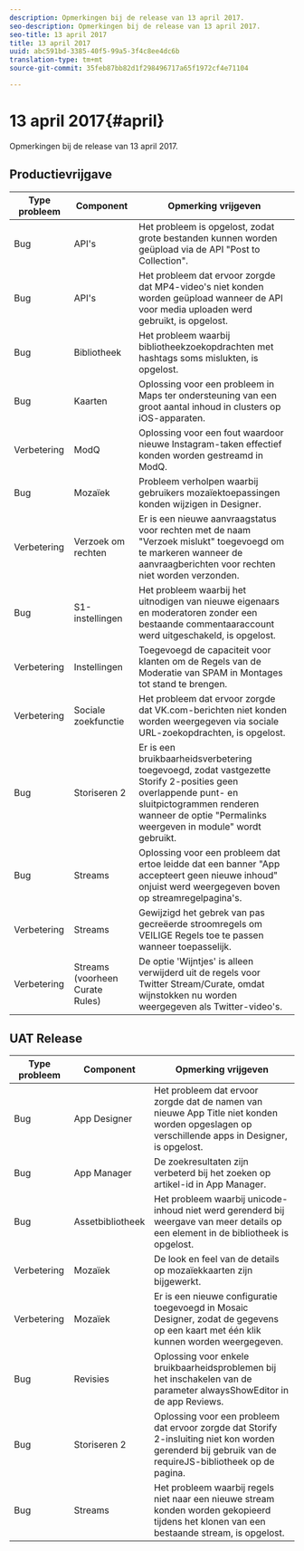 ```yaml
---
description: Opmerkingen bij de release van 13 april 2017.
seo-description: Opmerkingen bij de release van 13 april 2017.
seo-title: 13 april 2017
title: 13 april 2017
uuid: abc591bd-3385-40f5-99a5-3f4c8ee4dc6b
translation-type: tm+mt
source-git-commit: 35feb87bb82d1f298496717a65f1972cf4e71104

---
```



# 13 april 2017{#april}

Opmerkingen bij de release van 13 april 2017.

## Productievrijgave

| **Type probleem** | **Component** | **Opmerking vrijgeven** |
|---|---|---|
| Bug | API&#39;s | Het probleem is opgelost, zodat grote bestanden kunnen worden geüpload via de API &quot;Post to Collection&quot;. |
| Bug | API&#39;s | Het probleem dat ervoor zorgde dat MP4-video&#39;s niet konden worden geüpload wanneer de API voor media uploaden werd gebruikt, is opgelost. |
| Bug | Bibliotheek | Het probleem waarbij bibliotheekzoekopdrachten met hashtags soms mislukten, is opgelost. |
| Bug | Kaarten | Oplossing voor een probleem in Maps ter ondersteuning van een groot aantal inhoud in clusters op iOS-apparaten. |
| Verbetering | ModQ | Oplossing voor een fout waardoor nieuwe Instagram-taken effectief konden worden gestreamd in ModQ. |
| Bug | Mozaïek | Probleem verholpen waarbij gebruikers mozaïektoepassingen konden wijzigen in Designer. |
| Verbetering | Verzoek om rechten | Er is een nieuwe aanvraagstatus voor rechten met de naam &quot;Verzoek mislukt&quot; toegevoegd om te markeren wanneer de aanvraagberichten voor rechten niet worden verzonden. |
| Bug | S1-instellingen | Het probleem waarbij het uitnodigen van nieuwe eigenaars en moderatoren zonder een bestaande commentaaraccount werd uitgeschakeld, is opgelost. |
| Verbetering | Instellingen | Toegevoegd de capaciteit voor klanten om de Regels van de Moderatie van SPAM in Montages tot stand te brengen. |
| Verbetering | Sociale zoekfunctie | Het probleem dat ervoor zorgde dat VK.com-berichten niet konden worden weergegeven via sociale URL-zoekopdrachten, is opgelost. |
| Bug | Storiseren 2 | Er is een bruikbaarheidsverbetering toegevoegd, zodat vastgezette Storify 2-posities geen overlappende punt- en sluitpictogrammen renderen wanneer de optie &quot;Permalinks weergeven in module&quot; wordt gebruikt. |
| Bug | Streams | Oplossing voor een probleem dat ertoe leidde dat een banner &quot;App accepteert geen nieuwe inhoud&quot; onjuist werd weergegeven boven op streamregelpagina&#39;s. |
| Verbetering | Streams | Gewijzigd het gebrek van pas gecreëerde stroomregels om VEILIGE Regels toe te passen wanneer toepasselijk. |
| Verbetering | Streams (voorheen Curate Rules) | De optie &#39;Wijntjes&#39; is alleen verwijderd uit de regels voor Twitter Stream/Curate, omdat wijnstokken nu worden weergegeven als Twitter-video&#39;s. |

## UAT Release

| **Type probleem** | **Component** | **Opmerking vrijgeven** |
|---|---|---|
| Bug | App Designer | Het probleem dat ervoor zorgde dat de namen van nieuwe App Title niet konden worden opgeslagen op verschillende apps in Designer, is opgelost. |
| Bug | App Manager | De zoekresultaten zijn verbeterd bij het zoeken op artikel-id in App Manager. |
| Bug | Assetbibliotheek | Het probleem waarbij unicode-inhoud niet werd gerenderd bij weergave van meer details op een element in de bibliotheek is opgelost. |
| Verbetering | Mozaïek | De look en feel van de details op mozaïekkaarten zijn bijgewerkt. |
| Verbetering | Mozaïek | Er is een nieuwe configuratie toegevoegd in Mosaic Designer, zodat de gegevens op een kaart met één klik kunnen worden weergegeven. |
| Bug | Revisies | Oplossing voor enkele bruikbaarheidsproblemen bij het inschakelen van de parameter alwaysShowEditor in de app Reviews. |
| Bug | Storiseren 2 | Oplossing voor een probleem dat ervoor zorgde dat Storify 2-insluiting niet kon worden gerenderd bij gebruik van de requireJS-bibliotheek op de pagina. |
| Bug | Streams | Het probleem waarbij regels niet naar een nieuwe stream konden worden gekopieerd tijdens het klonen van een bestaande stream, is opgelost. |

